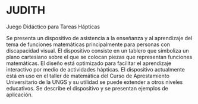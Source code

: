 # JUDITH
Juego Didáctico para Tareas Hápticas



Se presenta un dispositivo de asistencia a la enseñanza y al aprendizaje del tema
de funciones matemáticas principalmente para personas con discapacidad
visual. El dispositivo consiste en un tablero que simboliza un plano cartesiano
sobre el que se colocan piezas que representan funciones matemáticas. El
diseño está optimizado para facilitar el aprendizaje interactivo por medio de
actividades hápticas. El dispositivo actualmente está en uso en el taller de
matemática del Curso de Aprestamiento Universitario de la UNGS y su utilidad
se puede extender a otros niveles educativos. Se describe el dispositivo y se
presentan ejemplos de aplicación.

